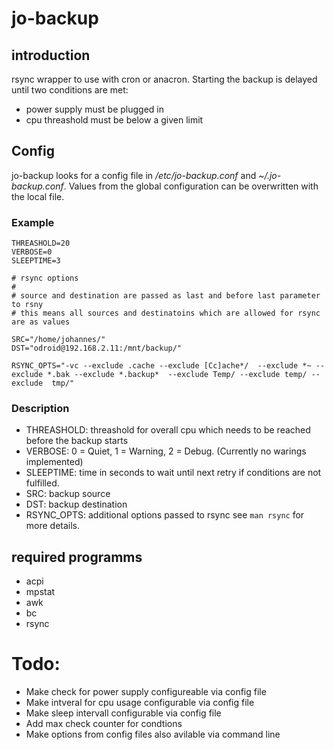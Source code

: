 # jo-backup

## introduction

rsync wrapper to use with cron or anacron. 
Starting the backup is delayed until two conditions are met:

* power supply must be plugged in
* cpu threashold must be below a given limit

## Config 

jo-backup looks for a config file in _/etc/jo-backup.conf_ and _~/.jo-backup.conf_.
Values from the global configuration can be overwritten with the local file.

### Example 
```
THREASHOLD=20
VERBOSE=0
SLEEPTIME=3

# rsync options
#
# source and destination are passed as last and before last parameter to rsny
# this means all sources and destinatoins which are allowed for rsync are as values

SRC="/home/johannes/"
DST="odroid@192.168.2.11:/mnt/backup/"

RSYNC_OPTS="-vc --exclude .cache --exclude [Cc]ache*/  --exclude *~ --exclude *.bak --exclude *.backup*  --exclude Temp/ --exclude temp/ --exclude  tmp/"

```

### Description

* THREASHOLD: threashold for overall cpu which needs to be reached before the backup starts
* VERBOSE: 0 = Quiet, 1 = Warning, 2 = Debug. (Currently no warings implemented)
* SLEEPTIME: time in seconds to wait until next retry if conditions are not fulfilled.
* SRC: backup source
* DST: backup destination
* RSYNC_OPTS: additional options passed to rsync see ```man rsync``` for more details.

## required programms

* acpi 
* mpstat
* awk
* bc
* rsync


# Todo:

* Make check for power supply configureable via config file
* Make intveral for cpu usage configurable  via config file
* Make sleep intervall configurable via config file
* Add max check counter for condtions
* Make options from config files also avilable via command line
